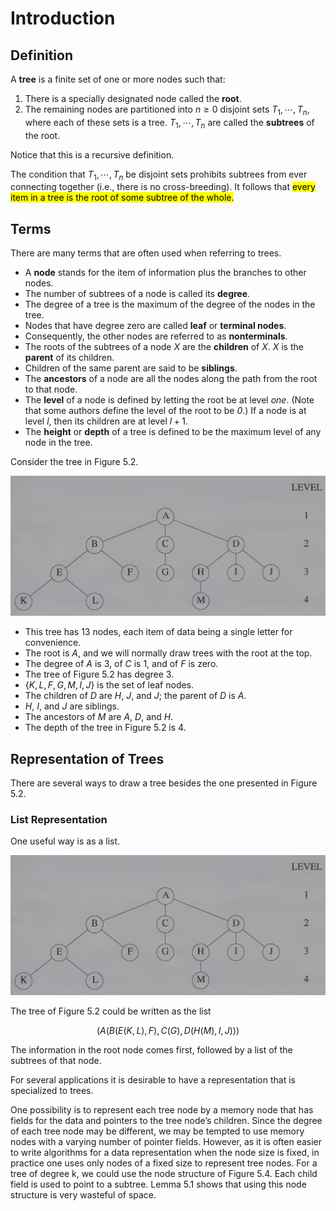 # Introduction

## Definition

A **tree** is a finite set of one or more nodes such that:

1. There is a specially designated node called the **root**.
2. The remaining nodes are partitioned into $n \geq 0$ disjoint sets $T_1, \cdots, T_n$, where each of these sets is a tree. $T_1, \cdots, T_n$ are called the **subtrees** of the root.

Notice that this is a recursive definition.

The condition that $T_1, \cdots, T_n$ be disjoint sets prohibits subtrees from ever connecting together (i.e., there is no cross-breeding). It follows that <mark>every item in a tree is the root of some subtree of the whole.</mark>

## Terms

There are many terms that are often used when referring to trees.

- A **node** stands for the item of information plus the branches to other nodes.
- The number of subtrees of a node is called its **degree**.
- The degree of a tree is the maximum of the degree of the nodes in the tree.
- Nodes that have degree zero are called **leaf** or **terminal nodes**.
- Consequently, the other nodes are referred to as **nonterminals**.
- The roots of the subtrees of a node $X$ are the **children** of $X$. $X$ is the **parent** of its children.
- Children of the same parent are said to be **siblings**.
- The **ancestors** of a node are all the nodes along the path from the root to that node.
- The **level** of a node is defined by letting the root be at level *one*. (Note that some authors define the level of the root to be *0*.) If a node is at level $l$, then its children are at level $l + 1$.
- The **height** or **depth** of a tree is defined to be the maximum level of any node in the tree.

<div class="alert-example">

Consider the tree in Figure 5.2.

![](./img/5.2.png ':figure A sample tree.')

- This tree has 13 nodes, each item of data being a single letter for convenience.
- The root is $A$, and we will normally draw trees with the root at the top.
- The degree of $A$ is 3, of $C$ is 1, and of $F$ is zero.
- The tree of Figure 5.2 has degree 3.
- $\{ K,L,F,G,M,I,J \}$ is the set of leaf nodes.
- The children of $D$ are $H$, $J$, and $J$; the parent of $D$ is $A$.
- $H$, $I$, and $J$ are siblings.
- The ancestors of $M$ are $A$, $D$, and $H$.
- The depth of the tree in Figure 5.2 is 4.

</div>

## Representation of Trees

There are several ways to draw a tree besides the one presented in Figure 5.2.

### List Representation

One useful way is as a list.

<div class="alert-example">

![](./img/5.2.png ':figure A sample tree.')

The tree of Figure 5.2 could be written as the list

$$
(A(B(E(K,L),F),C(G),D(H(M),I,J)))
$$

</div>

The information in the root node comes first, followed by a list of the subtrees of that node.

For several applications it is desirable to have a representation that is specialized to trees.

One possibility is to represent each tree node by a memory node that has fields for the data and pointers to the tree node’s children. Since the degree of each tree node may be different, we may be tempted to use memory nodes with a varying number of pointer fields. However, as it is often easier to write algorithms for a data representation when the node size is fixed, in practice one uses only nodes of a fixed size to represent tree nodes. For a tree of degree k, we could use the node structure of Figure 5.4. Each child field is used to point to a subtree. Lemma 5.1 shows that using this node structure is very wasteful of space.
